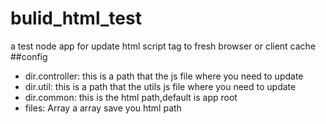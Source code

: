 # bulid_html_test
a test node app for update html script tag to fresh browser or client cache 
##config
* dir.controller: 
this is a path that the js file where you need to update
* dir.util: 
this is a path that the utils js file where you need to update
* dir.common: 
this is the html path,default is app root
* files: Array
a array save you html path

